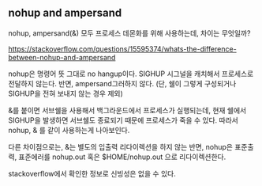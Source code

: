 ## nohup and ampersand

nohup, ampersand(&) 모두 프로세스 데몬화를 위해 사용하는데, 차이는 무엇일까?

https://stackoverflow.com/questions/15595374/whats-the-difference-between-nohup-and-ampersand

nohup은 명령어 뜻 그대로 no hangup이다. SIGHUP 시그널을 캐치해서 프로세스로 전달하지 않는다.
반면, ampersand그러하지 않다. (단, 쉘이 그렇게 구성되거나 SIGHUP을 전혀 보내지 않는 경우 제외)

&를 붙이면 서브쉘을 사용해서 백그라운드에서 프로세스가  실행되는데, 현재 쉘에서 SIGHUP을 발생하면 서브쉘도 종료되기 때문에 프로세스가 죽을 수 있다.
따라서 nohup, & 를 같이 사용하는게 나아보인다.

다른 차이점으로는, &는 별도의 입출력 리다이렉션을 하지 않는 반면, nohup은 표준출력, 표준에러를 nohup.out 혹은 $HOME/nohup.out 으로 리다이렉션한다.

stackoverflow에서 확인한 정보로 신빙성은 없을 수 있다.
